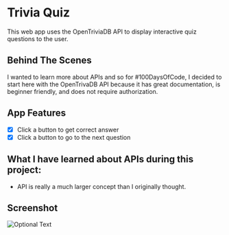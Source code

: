 # Trivia Quiz
This web app uses the OpenTriviaDB API to display interactive quiz questions to the user.

## Behind The Scenes
I wanted to learn more about APIs and so for #100DaysOfCode, I decided to start here with the OpenTrivaDB API because it has great documentation, is beginner friendly,
and does not require authorization.
</br>

## App Features
* [X] Click a button to get correct answer
* [X] Click a button to go to the next question

## What I have learned about APIs during this project:
* API is really a much larger concept than I originally thought.

## Screenshot
![Optional Text](https://github.com/murraiscanlon/trivia-quiz/blob/master/trivia-quiz.png)
